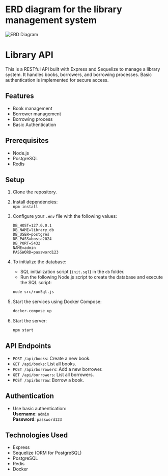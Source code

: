 # ERD diagram for the library management system
![ERD Diagram](./ERD_diagram.PNG)
# Library API

This is a RESTful API built with Express and Sequelize to manage a library system. It handles books, borrowers, and borrowing processes. Basic authentication is implemented for secure access.

## Features
- Book management
- Borrower management
- Borrowing process
- Basic Authentication

## Prerequisites
- Node.js
- PostgreSQL
- Redis

## Setup

1. Clone the repository.
2. Install dependencies:  
   `npm install`
3. Configure your `.env` file with the following values:
   ```env
   DB_HOST=127.0.0.1
   DB_NAME=library_db
   DB_USER=postgres
   DB_PASS=bosta2024
   DB_PORT=5432
   NAME=admin
   PASSWORD=password123
   ```

4. To initialize the database:
   - SQL initialization script (`init.sql`) in the `db` folder.
   - Run the following Node.js script to create the database and execute the SQL script:

   ```bash
   node src/runSql.js
   ```

5. Start the services using Docker Compose:
   ```bash
   docker-compose up
   ```

6. Start the server:
   ```bash
   npm start
   ```

## API Endpoints

- `POST /api/books`: Create a new book.
- `GET /api/books`: List all books.
- `POST /api/borrowers`: Add a new borrower.
- `GET /api/borrowers`: List all borrowers.
- `POST /api/borrow`: Borrow a book.

## Authentication
- Use basic authentication:  
   **Username**: `admin`  
   **Password**: `password123`

## Technologies Used
- Express
- Sequelize (ORM for PostgreSQL)
- PostgreSQL
- Redis
- Docker
